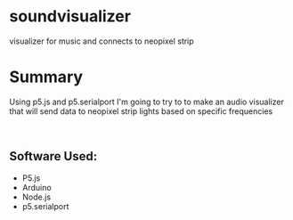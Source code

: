 # soundvisualizer
visualizer for music and connects to neopixel strip
<h1> Summary </h1>
<p> Using p5.js and p5.serialport I'm going to try to to make an audio visualizer that will send data to neopixel strip lights based on specific frequencies</p>
</br>
<h2> Software Used: </h2>
<ul>
  <li> P5.js </li>
  <li> Arduino </li>
  <li> Node.js </li>
  <li> p5.serialport </li>
</ul>
